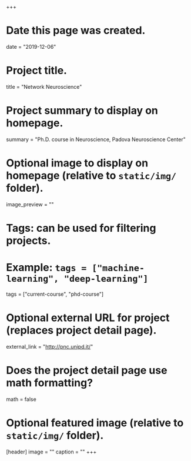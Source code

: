 +++
# Date this page was created.
date = "2019-12-06"

# Project title.
title = "Network Neuroscience"

# Project summary to display on homepage.
summary = "Ph.D. course in Neuroscience, Padova Neuroscience Center"

# Optional image to display on homepage (relative to `static/img/` folder).
image_preview = ""

# Tags: can be used for filtering projects.
# Example: `tags = ["machine-learning", "deep-learning"]`
tags = ["current-course", "phd-course"]

# Optional external URL for project (replaces project detail page).
external_link = "http://pnc.unipd.it/"

# Does the project detail page use math formatting?
math = false

# Optional featured image (relative to `static/img/` folder).
[header]
image = ""
caption = ""
+++
